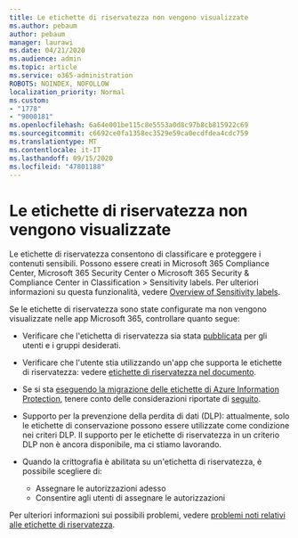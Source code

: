 ```yaml
---
title: Le etichette di riservatezza non vengono visualizzate
ms.author: pebaum
author: pebaum
manager: laurawi
ms.date: 04/21/2020
ms.audience: admin
ms.topic: article
ms.service: o365-administration
ROBOTS: NOINDEX, NOFOLLOW
localization_priority: Normal
ms.custom:
- "1778"
- "9000181"
ms.openlocfilehash: 6a64e001be115c8e5553a0d8c97b8cb815922c69
ms.sourcegitcommit: c6692ce0fa1358ec3529e59ca0ecdfdea4cdc759
ms.translationtype: MT
ms.contentlocale: it-IT
ms.lasthandoff: 09/15/2020
ms.locfileid: "47801188"
---
```

# <a name="sensitivity-labels-not-appearing"></a>Le etichette di riservatezza non vengono visualizzate

Le etichette di riservatezza consentono di classificare e proteggere i contenuti sensibili. Possono essere creati in Microsoft 365 Compliance Center, Microsoft 365 Security Center o Microsoft 365 Security & Compliance Center in Classification > Sensitivity labels. Per ulteriori informazioni su questa funzionalità, vedere [Overview of Sensitivity labels](https://docs.microsoft.com/microsoft-365/compliance/sensitivity-labels).

Se le etichette di riservatezza sono state configurate ma non vengono visualizzate nelle app Microsoft 365, controllare quanto segue:

- Verificare che l'etichetta di riservatezza sia stata [pubblicata](https://docs.microsoft.com/microsoft-365/compliance/sensitivity-labels#what-label-policies-can-do) per gli utenti e i gruppi desiderati.

- Verificare che l'utente stia utilizzando un'app che supporta le etichette di riservatezza: vedere [etichette di riservatezza nel documento](https://support.office.com/article/apply-sensitivity-labels-to-your-documents-and-email-within-office-2f96e7cd-d5a4-403b-8bd7-4cc636bae0f9?#bkmk_whereavailable).

- Se si sta [eseguendo la migrazione delle etichette di Azure Information Protection](https://docs.microsoft.com/azure/information-protection/configure-policy-migrate-labels), tenere conto delle considerazioni riportate di [seguito](https://docs.microsoft.com/azure/information-protection/configure-policy-migrate-labels#considerations-for-unified-labels).

- Supporto per la prevenzione della perdita di dati (DLP): attualmente, solo le etichette di conservazione possono essere utilizzate come condizione nei criteri DLP.  Il supporto per le etichette di riservatezza in un criterio DLP non è ancora disponibile, ma ci stiamo lavorando.

- Quando la crittografia è abilitata su un'etichetta di riservatezza, è possibile scegliere di:
    - Assegnare le autorizzazioni adesso
    - Consentire agli utenti di assegnare le autorizzazioni


Per ulteriori informazioni sui possibili problemi, vedere [problemi noti relativi alle etichette di riservatezza](https://support.office.com/article/known-issues-with-sensitivity-labels-in-office-b169d687-2bbd-4e21-a440-7da1b2743edc).